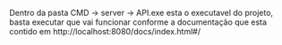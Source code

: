 Dentro da pasta CMD -> server -> API.exe esta o executavel do projeto, 
basta executar que vai funcionar conforme a documentação que esta contido em http://localhost:8080/docs/index.html#/

